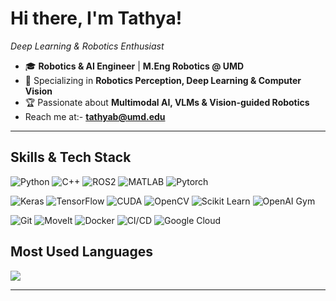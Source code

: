 <h1 align="left">Hi there, I'm Tathya!</h1>
<p align="left">
  <em>Deep Learning & Robotics Enthusiast</em>
</p>

- 🎓 **Robotics & AI Engineer** | **M.Eng Robotics @ UMD**  
- 🤖 Specializing in **Robotics Perception, Deep Learning & Computer Vision**  
- 🏆 Passionate about **Multimodal AI, VLMs & Vision-guided Robotics**  
- Reach me at:- **tathyab@umd.edu**
---

## Skills & Tech Stack  

![Python](https://img.shields.io/badge/-Python-3776AB?style=flat-square&logo=Python&logoColor=white)
![C++](https://img.shields.io/badge/-C++-00599C?style=flat-square&logo=C%2B%2B&logoColor=white)
![ROS2](https://img.shields.io/badge/-ROS2-22314E?style=flat-square&logo=ros&logoColor=white)
![MATLAB](https://img.shields.io/badge/-MATLAB-0076A8?style=flat-square&logo=Mathworks&logoColor=white)
![Pytorch](https://img.shields.io/badge/-PyTorch-EE4C2C?style=flat-square&logo=PyTorch&logoColor=white)

![Keras](https://img.shields.io/badge/-Keras-D00000?style=flat-square&logo=Keras&logoColor=white)
![TensorFlow](https://img.shields.io/badge/-TensorFlow-FF6F00?style=flat-square&logo=TensorFlow&logoColor=white)
![CUDA](https://img.shields.io/badge/-CUDA-76B900?style=flat-square&logo=NVIDIA&logoColor=white)
![OpenCV](https://img.shields.io/badge/-OpenCV-5C3EE8?style=flat-square&logo=opencv&logoColor=white)
![Scikit Learn](https://img.shields.io/badge/-Scikit%20Learn-F7931E?style=flat-square&logo=scikitlearn&logoColor=white)
![OpenAI Gym](https://img.shields.io/badge/-OpenAI%20Gym-0081A5?style=flat-square&logo=OpenAI&logoColor=white)

![Git](https://img.shields.io/badge/-Git-F44D27?style=flat-square&logo=Git&logoColor=white)
![MoveIt](https://img.shields.io/badge/-MoveIt-1F1F1F?style=flat-square&logo=moveit&logoColor=white)
![Docker](https://img.shields.io/badge/-Docker-2496ED?style=flat-square&logo=Docker&logoColor=white)
![CI/CD](https://img.shields.io/badge/-CI/CD-0A0A0A?style=flat-square&logo=GitHubActions&logoColor=white)
![Google Cloud](https://img.shields.io/badge/-Google%20Cloud-4285F4?style=flat-square&logo=Google%20Cloud&logoColor=white)

## Most Used Languages  
<img align="center" src="https://github-readme-stats.vercel.app/api/top-langs/?username=tathya7&layout=compact&theme=dark&hide=Jupyter%20Notebook" />

---
